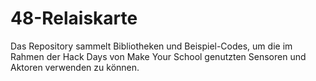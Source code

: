 # 48-Relaiskarte
 Das Repository sammelt Bibliotheken und Beispiel-Codes, um die im Rahmen der Hack Days von Make Your School genutzten Sensoren und Aktoren verwenden zu können.
